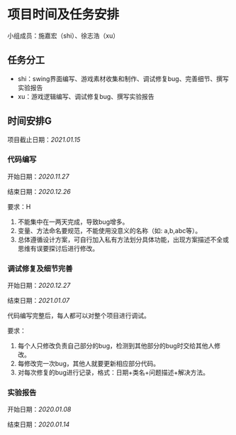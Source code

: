 # 项目时间及任务安排

小组成员：施嘉宏（shi）、徐志浩（xu）

[项目地址]: https://github.com/838239178/LinkGame

## 任务分工

- shi：swing界面编写、游戏素材收集和制作、调试修复bug、完善细节、撰写实验报告
- xu：游戏逻辑编写、调试修复bug、撰写实验报告

## 时间安排G

项目截止日期：*2021.01.15*

### 代码编写

开始日期：*2020.11.27*

结束日期：*2020.12.26*

要求：H

1. 不能集中在一两天完成，导致bug增多。
2. 变量、方法命名要规范，不能使用没意义的名称（如: a,b,abc等）。
3. 总体遵循设计方案，可自行加入私有方法划分具体功能，出现方案描述不全或思维有误要探讨后进行修改。

### 调试修复及细节完善

开始日期：*2020.12.27*

结束日期：*2021.01.07*

代码编写完整后，每人都可以对整个项目进行调试。

要求：

1. 每个人只修改负责自己部分的bug，检测到其他部分的bug时交给其他人修改。
2. 每修改完一次bug，其他人就要更新相应部分代码。
3. 对每次修复的bug进行记录，格式：日期+类名+问题描述+解决方法。

### 实验报告

开始日期：*2020.01.08*

结束日期：*2020.01.14*

